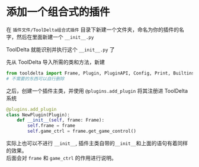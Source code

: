 # 添加一个组合式的插件
在 `插件文件/ToolDelta组合式插件` 目录下新建一个文件夹，命名为你的插件的名字，然后在里面新建一个 `__init__.py`

ToolDelta 就能识别并执行这个 `__init__.py` 了

先从 ToolDelta 导入所需的类和方法，新建
```python
from tooldelta import Frame, Plugin, PluginAPI, Config, Print, Builtins, plugins
# 不需要的东西可以自行删除
```

之后，创建一个插件主类，并使用 `@plugins.add_plugin` 将其注册进 ToolDelta 系统
```python
@plugins.add_plugin
class NewPlugin(Plugin):
    def __init__(self, frame: Frame):
        self.frame = frame
        self.game_ctrl = frame.get_game_control()
```

实际上也可以不进行 `__init__`, 插件主类自带的`__init__`和上面的语句有着同样的效果。  
后面会对 `frame` 和 `game_ctrl` 的作用进行说明。